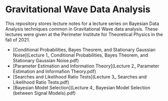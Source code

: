 # Gravitational Wave Data Analysis

This repository stores lecture notes for a lecture series on Bayesian Data Analysis techniques common in Gravitational Wave data analysis.
These lectures were given at the Perimeter Institute for Theoretical Physics in the fall of 2021.

  * [Conditional Probabilities, Bayes Theorem, and Stationary Gaussian Noise](Lecture 1_ Conditional Probabilities, Bayes Theorem, and Stationary Gaussian Noise.pdf)
  * [Parameter Estimation and Information Theory](Lecture 2_ Parameter Estimation and Informafion Theory.pdf)
  * [Searches and Likelihood Ratio Tests](Lecture 3_ Searches and Likelihood Ratio Tests.pdf)
  * [Bayesian Model Selection](Lecture 4_ Bayesian Model Selection (between Signal Models).pdf)

